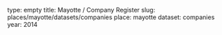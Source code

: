type: empty
title: Mayotte / Company Register
slug: places/mayotte/datasets/companies
place: mayotte
dataset: companies
year: 2014
